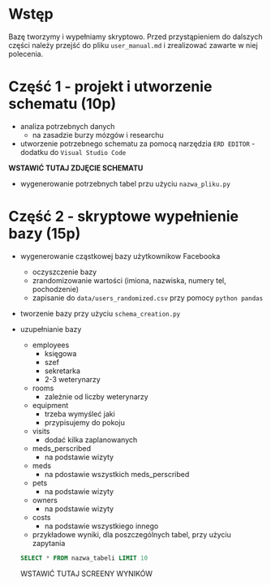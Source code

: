 # Wstęp
Bazę tworzymy i wypełniamy skryptowo. 
Przed przystąpieniem do dalszych części należy przejść do pliku `user_manual.md` i zrealizować zawarte w niej polecenia.

# Część 1 - projekt i utworzenie schematu (10p)
* analiza potrzebnych danych
	* na zasadzie burzy mózgów i researchu	
* utworzenie potrzebnego schematu za pomocą narzędzia `ERD EDITOR` - dodatku do `Visual Studio Code`

**WSTAWIĆ TUTAJ ZDJĘCIE SCHEMATU**

* wygenerowanie potrzebnych tabel przu użyciu `nazwa_pliku.py`

# Część 2 - skryptowe wypełnienie bazy (15p)

* wygenerowanie cząstkowej bazy użytkownikow Facebooka
	* oczyszczenie bazy
	* zrandomizowanie wartości (imiona, nazwiska, numery tel, pochodzenie)
	* zapisanie do `data/users_randomized.csv` przy pomocy `python pandas`
	
* tworzenie bazy przy użyciu `schema_creation.py`


* uzupełnianie bazy
	* employees
	  * księgowa
	  * szef
	  * sekretarka
	  * 2-3 weterynarzy
	* rooms
	  * zależnie od liczby weterynarzy
    * equipment
	  * trzeba wymyśleć jaki
	  * przypisujemy do pokoju
  	* visits
		* dodać kilka zaplanowanych
	* meds_perscribed
	  * na podstawie wizyty
	* meds
	  * na pdostawie wszystkich meds_perscribed
	* pets
	  * na podstawie wizyty
	* owners
	  * na podstawie wizyty
	* costs
	  * na podstawie wszystkiego innego
  *  przykładowe wyniki, dla poszczególnych tabel, przy użyciu zapytania
  ```sql
  SELECT * FROM nazwa_tabeli LIMIT 10
  ```
  WSTAWIĆ TUTAJ SCREENY WYNIKÓW 

